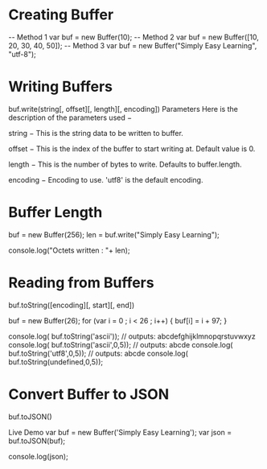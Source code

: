 # Creating Buffer
-- Method 1
var buf = new Buffer(10);
-- Method 2
var buf = new Buffer([10, 20, 30, 40, 50]);
-- Method 3
var buf = new Buffer("Simply Easy Learning", "utf-8");

# Writing Buffers
buf.write(string[, offset][, length][, encoding])
Parameters
Here is the description of the parameters used −

string − This is the string data to be written to buffer.

offset − This is the index of the buffer to start writing at. Default value is 0.

length − This is the number of bytes to write. Defaults to buffer.length.

encoding − Encoding to use. 'utf8' is the default encoding.

# Buffer Length
buf = new Buffer(256);
len = buf.write("Simply Easy Learning");

console.log("Octets written : "+  len);

# Reading from Buffers
buf.toString([encoding][, start][, end])

buf = new Buffer(26);
for (var i = 0 ; i < 26 ; i++) {
  buf[i] = i + 97;
}

console.log( buf.toString('ascii'));       // outputs: abcdefghijklmnopqrstuvwxyz
console.log( buf.toString('ascii',0,5));   // outputs: abcde
console.log( buf.toString('utf8',0,5));    // outputs: abcde
console.log( buf.toString(undefined,0,5));

# Convert Buffer to JSON

buf.toJSON()

Live Demo
var buf = new Buffer('Simply Easy Learning');
var json = buf.toJSON(buf);

console.log(json);


